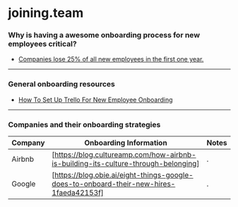 # joining.team


### Why is having a awesome onboarding process for new employees critical?

- [Companies lose 25% of all new employees in the first one year.](https://blog.capabiliti.co/employee-onboarding-facebook-google-apple/)

---

### General onboarding resources

- [How To Set Up Trello For New Employee Onboarding](https://blog.trello.com/new-employee-onboarding-best-practices-for-new-hires)

---

### Companies and their onboarding strategies

Company | Onboarding Information | Notes
--- | --- | ---
Airbnb | [https://blog.cultureamp.com/how-airbnb-is-building-its-culture-through-belonging] | .
Google | [https://blog.obie.ai/eight-things-google-does-to-onboard-their-new-hires-1faeda42153f] | .
